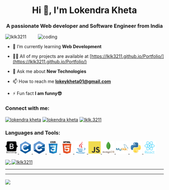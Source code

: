 <h1 align="center">Hi 👋, I'm Lokendra Kheta</h1>
<h3 align="center">A passionate Web developer and Software Engineer from India</h3>


<img align="right" alt="coding" width="400" src="https://user-images.githubusercontent.com/55389276/140866485-8fb1c876-9a8f-4d6a-98dc-08c4981eaf70.gif">
<p align="left"> <img src="https://komarev.com/ghpvc/?username=lklk3211&label=Profile%20views&color=0e75b6&style=flat" alt="lklk3211" /> </p>

- 🌱 I’m currently learning **Web Development**

- 👨‍💻 All of my projects are available at [https://lklk3211.github.io/Portfolio/](https://lklk3211.github.io/Portfolio/)

- 💬 Ask me about **New Technologies**

- 📫 How to reach me **lokeykheta01@gmail.com**

- ⚡ Fun fact **I am funny😎**

<h3 align="left">Connect with me:</h3>
<p align="left">
<a href="https://www.linkedin.com/in/lokendra-kheta-86336b202/" target="blank"><img align="center" src="https://raw.githubusercontent.com/lklk3211/github-profile-readme-generator/master/src/images/icons/Social/linked-in-alt.svg" alt="lokendra kheta" height="30" width="40" /></a>
<a href="https://fb.com/lokendra kheta" target="blank"><img align="center" src="https://raw.githubusercontent.com/rahuldkjain/github-profile-readme-generator/master/src/images/icons/Social/facebook.svg" alt="lokendra kheta" height="30" width="40" /></a>
<a href="https://instagram.com/lklk.3211" target="blank"><img align="center" src="https://raw.githubusercontent.com/rahuldkjain/github-profile-readme-generator/master/src/images/icons/Social/instagram.svg" alt="lklk.3211" height="30" width="40" /></a>
</p>

<h3 align="left">Languages and Tools:</h3>
<p align="left"><a href="https://getbootstrap.com" target="_blank" rel="noreferrer"> <img src="https://raw.githubusercontent.com/devicons/devicon/master/icons/bootstrap/bootstrap-plain-wordmark.svg" alt="bootstrap" width="40" height="40"/> </a> <a href="https://www.cprogramming.com/" target="_blank" rel="noreferrer"> <img src="https://raw.githubusercontent.com/devicons/devicon/master/icons/c/c-original.svg" alt="c" width="40" height="40"/> </a> <a href="https://www.w3schools.com/cpp/" target="_blank" rel="noreferrer"> <img src="https://raw.githubusercontent.com/devicons/devicon/master/icons/cplusplus/cplusplus-original.svg" alt="cplusplus" width="40" height="40"/> </a> <a href="https://www.w3schools.com/css/" target="_blank" rel="noreferrer"> <img src="https://raw.githubusercontent.com/devicons/devicon/master/icons/css3/css3-original-wordmark.svg" alt="css3" width="40" height="40"/> </a>  <a href="https://www.w3.org/html/" target="_blank" rel="noreferrer"> <img src="https://raw.githubusercontent.com/devicons/devicon/master/icons/html5/html5-original-wordmark.svg" alt="html5" width="40" height="40"/> </a> <a href="https://www.java.com" target="_blank" rel="noreferrer"> <img src="https://raw.githubusercontent.com/devicons/devicon/master/icons/java/java-original.svg" alt="java" width="40" height="40"/> </a> <a href="https://developer.mozilla.org/en-US/docs/Web/JavaScript" target="_blank" rel="noreferrer"> <img src="https://raw.githubusercontent.com/devicons/devicon/master/icons/javascript/javascript-original.svg" alt="javascript" width="40" height="40"/> </a> <a href="https://www.mongodb.com/" target="_blank" rel="noreferrer"> <img src="https://raw.githubusercontent.com/devicons/devicon/master/icons/mongodb/mongodb-original-wordmark.svg" alt="mongodb" width="40" height="40"/> </a> <a href="https://www.mysql.com/" target="_blank" rel="noreferrer"> <img src="https://raw.githubusercontent.com/devicons/devicon/master/icons/mysql/mysql-original-wordmark.svg" alt="mysql" width="40" height="40"/> </a> <a href="https://www.python.org" target="_blank" rel="noreferrer"> <img src="https://raw.githubusercontent.com/devicons/devicon/master/icons/python/python-original.svg" alt="python" width="40" height="40"/> </a> <a href="https://reactjs.org/" target="_blank" rel="noreferrer"> <img src="https://raw.githubusercontent.com/devicons/devicon/master/icons/react/react-original-wordmark.svg" alt="react" width="40" height="40"/> </a> </p>





<a href="https://github.com/lklk3211">
  
  <img align="center" width="49%" src="https://github-readme-stats.vercel.app/api?username=lklk3211&show_icons=true&theme=radical" />
  <img align="center" width="49%" src="https://github-readme-streak-stats.herokuapp.com/?user=lklk3211&" alt="lklk3211" />
</a>


<hr>
<hr>
<a href="https://github.com/lklk3211">
  <img align="center"  src="https://github-readme-stats.vercel.app/api/top-langs/?username=lklk3211&langs_count=8"/>
 
  
</a>
